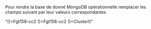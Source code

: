 Pour rendre la base de donné MongoDB opérationnelle remplacer les champs suivant par leur valeurs correspondantes

"(<USERNAME>)=Fgt158-cc2
(<PASSWORD>)=Fgt158-cc2
(<DBNAME>)=Cluster0"